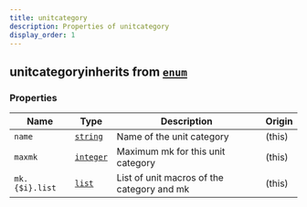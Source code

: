 ```yaml
---
title: unitcategory
description: Properties of unitcategory
display_order: 1
---
```


## unitcategoryinherits from [`enum`](./enum.html)

### Properties

| Name | Type | Description | Origin |
|------|------|-------------|--------|
| `name` | [`string`](./string.html) | Name of the unit category | (this) |
| `maxmk` | [`integer`](./integer.html) | Maximum mk for this unit category | (this) |
| `mk.{$i}.list` | [`list`](./list.html) | List of unit macros of the category and mk | (this) |

